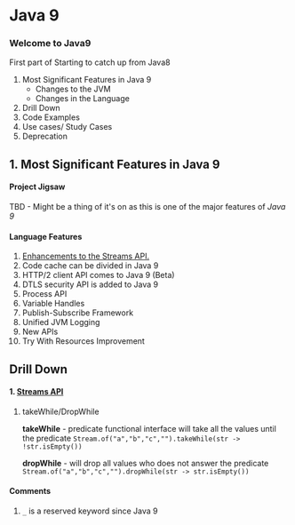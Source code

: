 # Java 9 
### Welcome to Java9
First part of Starting to catch up from Java8

1. Most Significant Features in Java 9
    * Changes to the JVM
    * Changes in the Language
2. Drill Down
3. Code Examples
4. Use cases/ Study Cases
5. Deprecation 

## 1. Most Significant Features in Java 9
#### Project Jigsaw
TBD - Might be a thing of it's on as this is one of the major features of *Java 9*

#### Language Features
1. [Enhancements to the Streams API.](#stream-api)
2. Code cache can be divided in Java 9
3. HTTP/2 client API comes to Java 9 (Beta)
4. DTLS security API is added to Java 9
5. Process API
6. Variable Handles
7. Publish-Subscribe Framework
8. Unified JVM Logging
9. New APIs
10. Try With Resources Improvement

## Drill Down

#### 1.  [Streams API](#stream-api)
	
  1. takeWhile/DropWhile
		
		**takeWhile** - predicate functional interface will take all the values until the predicate
	    `Stream.of("a","b","c","").takeWhile(str -> !str.isEmpty())`


		**dropWhile** - will drop all values who does not answer the predicate
		`Stream.of("a","b","c","").dropWhile(str -> str.isEmpty())`

#### Comments
1. `_` is a reserved keyword since Java 9
<!--stackedit_data:
eyJoaXN0b3J5IjpbLTE2NzYwMTQ5NjcsLTk0MDIwOTMxOSwtNT
c5NjE3ODAyLC04ODQzODM0MjAsLTk4OTkyOTgyXX0=
-->